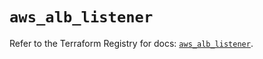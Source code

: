 # `aws_alb_listener`

Refer to the Terraform Registry for docs: [`aws_alb_listener`](https://registry.terraform.io/providers/hashicorp/aws/6.0.0/docs/resources/alb_listener).
